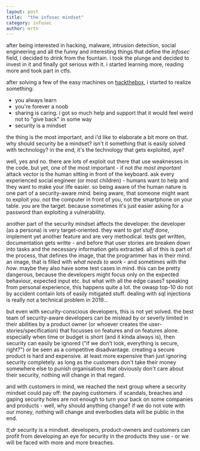 ```yaml
---
layout: post
title:  "the infosec mindset"
category: infosec
author: mrtn
---
```


after being interested in hacking, malware, intrusion detection, social engineering and all the funny and interesting things that define the _infosec_ field, i decided to drink from the fountain. i took the plunge and decided to invest in it and finally got serious with it. i started learning more, reading more and took part in ctfs. 

after solving a few of the easy machines on [hackthebox](https://www.hackthebox.eu), i started to realize something:
- you always learn
- you're forever a noob
- sharing is caring. i got so much help and support that it would feel weird not to "give back" in some way
- security is a mindset

the thing is the most important, and i'd like to elaborate a bit more on that. why should security be a mindset? isn't it something that is easily solved with technology? in the end, it's the technology that gets exploited, aye? 

well, yes and no. there are lots of exploit out there that use weaknesses in the code. but yet, one of the most important - if not *the most important* attack vector is the human sitting in front of the keyboard. ask every experienced social engineer (or most children) - humans want to help and they want to make your life easier. 
so being aware of the human nature is one part of a security-aware mind. being aware, that someone might want to exploit _you_. not the computer in front of you, not the smartphone on your table. you are the target. because sometimes it's just easier asking for a password than exploiting a vulnerability. 

another part of the security mindset affects the developer. the developer (as a persona) is very target-oriented. they want to _get stuff done_, implement yet another feature and are very methodical. tests get written, documentation gets writte - and before that user stories are breaken down into tasks and the necessary information gets extracted. 
all of this is part of the process, that defines the image, that the programmer has in their mind. an image, that is filled with _what needs to work_ - and sometimes with the _how_. maybe they also have some test cases in mind. this can be pretty dangerous, because the developers might focus only on the expected behaviour, expected input etc. but what with all the edge cases? speaking from personal experience, this happens quite a lot. the owasp top-10 do not by accident contain lots of easily mitigated stuff. dealing with sql injections is really not a technical problem in 2019... 

but even with security-conscious developers, this is not yet solved. the best team of security-aware developers can be mislead by or severly limited in their abilities by a product owner (or whoever creates the user-stories/specification) that focusses on features and on features alone. especially when time or budget is short (and it kinda always is), then security can easily be ignored ("if we don't look, everything is secure, right?") or be seen as a competitive disadvantage. creating a secure product is hard and expensive. at least more expensive than just ignoring security completely. as long as the customers don't take their money somewhere else to punish organisations that obviously don't care about their security, nothing will change in that regard.

and with customers in mind, we reached the next group where a security mindset could pay off: the paying customers. if scandals, breaches and gaping security holes are not enough to turn your back on some companies and products - well, why should anything change? if we do not vote with our money, nothing will change and everbodies data will be public in the end. 

*tl;dr*
security is a mindset. developers, product-owners and customers can profit from developing an eye for security in the products they use - or we will be faced with more and more breaches.  
